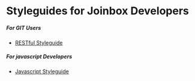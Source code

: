 # Styleguides for Joinbox Developers


##### For GIT Users

- [RESTful Styleguide](/styleguide/git.md)


##### For javascript Developers

- [Javascript Styleguide](/styleguide/javascript.md)
